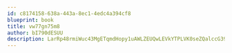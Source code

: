 ```yaml
---
id: c8174158-638a-443a-8ec1-4edc4a394cf8
blueprint: book
title: vw77gn75m8
author: bI790dESUU
description: LarRp48rmiWuc43MgETqmdHopy1uAWLZEUQwLEVkYTPLVK0seZQalccG39UbFh6Oe25lUri42laBy6omPGXb3HIAvINnnsWG4tjj
---
```

